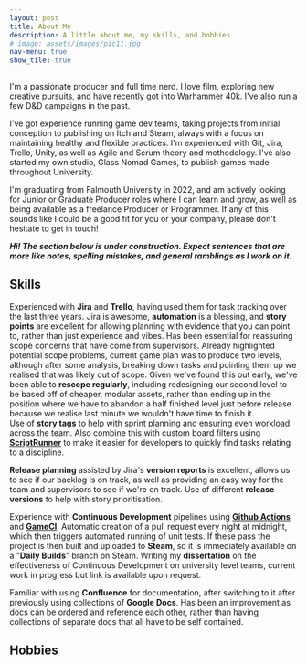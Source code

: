 ```yaml
---
layout: post
title: About Me
description: A little about me, my skills, and hobbies
# image: assets/images/pic11.jpg
nav-menu: true
show_tile: true
---
```


I'm a passionate producer and full time nerd. I love film, exploring new creative pursuits, and have recently got into Warhammer 40k. I've also run a few D&D campaigns in the past.

I've got experience running game dev teams, taking projects from initial conception to publishing on Itch and Steam, always with a focus on maintaining healthy and flexible practices. I'm experienced with Git, Jira, Trello, Unity, as well as Agile and Scrum theory and methodology. I've also started my own studio, Glass Nomad Games, to publish games made throughout University.

I'm graduating from Falmouth University in 2022, and am actively looking for Junior or Graduate Producer roles where I can learn and grow, as well as being available as a freelance Producer or Programmer. If any of this sounds like I could be a good fit for you or your company, please don't hesitate to get in touch! 

<i><b> Hi! The section below is under construction. Expect sentences that are more like notes, spelling mistakes, and general ramblings as I work on it. </b></i>

<h2>Skills</h2>
Experienced with <b>Jira</b> and <b>Trello</b>, having used them for task tracking over the last three years. Jira is awesome, <b>automation</b> is a blessing, and <b>story points</b> are excellent for allowing planning with evidence that you can point to, rather than just experience and vibes. Has been essential for reassuring scope concerns that have come from supervisors. Already highlighted potential scope problems, current game plan was to produce two levels, although after some analysis, breaking down tasks and pointing them up we realised that was likely out of scope. Given we've found this out early, we've been able to <b>rescope regularly</b>, including redesigning our second level to be based off of cheaper, modular assets, rather than ending up in the position where we have to abandon a half finished level just before release because we realise last minute we wouldn't have time to finish it.<br>
Use of <b>story tags</b> to help with sprint planning and ensuring even workload across the team. Also combine this with custom board filters using <b><a href="https://marketplace.atlassian.com/apps/6820/scriptrunner-for-jira?tab=overview&hosting=cloud">ScriptRunner</a></b> to make it easier for developers to quickly find tasks relating to a discipline.
<span class="image fit"><img src="{{ site.baseurl }}/assets/images/Jira_Backlog.png" alt=""/></span>

<b>Release planning</b> assisted by Jira's <b>version reports</b> is excellent, allows us to see if our backlog is on track, as well as providing an easy way for the team and supervisors to see if we're on track. Use of different <b>release versions</b> to help with story prioritisation.
<span class="image fit"><img src="{{ site.baseurl }}/assets/images/Jira_Version_Report.png" alt=""/></span>

Experience with <b>Continuous Development</b> pipelines using <b><a href="https://github.com/features/actions">Github Actions</a></b> and <b><a href="https://game.ci/">GameCI</a></b>. Automatic creation of a pull request every night at midnight, which then triggers automated running of unit tests. If these pass the project is then built and uploaded to <b>Steam</b>, so it is immediately available on a "<b>Daily Builds</b>" branch on Steam. Writing my <b>dissertation</b> on the effectiveness of Continuous Development on university level teams, current work in progress but link is available upon request.
<span class="image fit"><img src="{{ site.baseurl }}/assets/images/GitActions.png" alt="" /></span>

Familiar with using <b>Confluence</b> for documentation, after switching to it after previously using collections of <b>Google Docs</b>. Has been an improvement as docs can be ordered and reference each other, rather than having collections of separate docs that all have to be self contained.

<h2>Hobbies</h2>